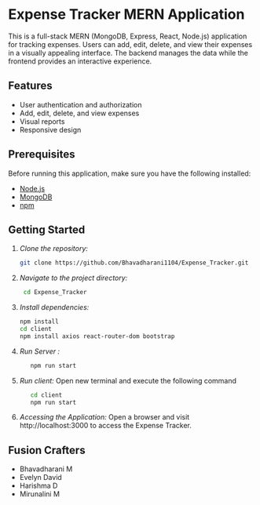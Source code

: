 # Expense Tracker MERN Application

This is a full-stack MERN (MongoDB, Express, React, Node.js) application for tracking expenses. Users can add, edit, delete, and view their expenses in a visually appealing interface. The backend manages the data while the frontend provides an interactive experience.

## Features

- User authentication and authorization
- Add, edit, delete, and view expenses
- Visual reports 
- Responsive design

## Prerequisites

Before running this application, make sure you have the following installed:

- [Node.js](https://nodejs.org/) 
- [MongoDB](https://www.mongodb.com/) 
- [npm](https://www.npmjs.com/) 

## Getting Started

1. *Clone the repository:*

   ```bash
   git clone https://github.com/Bhavadharani1104/Expense_Tracker.git
2. *Navigate to the project directory:*
    ```bash
     cd Expense_Tracker
3. *Install dependencies:*

    ```bash
    npm install
    cd client
    npm install axios react-router-dom bootstrap
4.  *Run Server :* 
       ```bash
          npm run start
5.  *Run client:*
     Open new terminal and execute the following command
       ```bash
          cd client
          npm run start
    
7. *Accessing the Application:*
    Open a browser and visit http://localhost:3000 to access the Expense Tracker.

## Fusion Crafters
- Bhavadharani M
- Evelyn David
- Harishma D
- Mirunalini M

